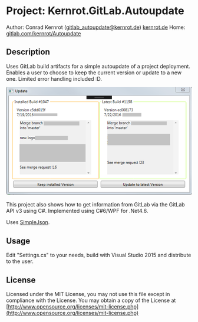 ﻿
# Project: Kernrot.GitLab.Autoupdate
Author: Conrad Kernrot (gitlab_autoupdate@kernrot.de) [kernrot.de](http://kernrot.de)
Home: [gitlab.com/kernrot/Autoupdate](https://gitlab.com/kernrot/Autoupdate)

## Description

Uses GitLab build artifacts for a simple autoupdate of a project deployment.
Enables a user to choose to keep the current version or update to a new one.
Limited error handling included :D.


![Screenshot](Screenshot.png "Screenshot")

This project also shows how to get information from GitLab via the GitLab API v3 using C#.
Implemented using C#6/WPF for .Net4.6.

Uses [SimpleJson](https://github.com/facebook-csharp-sdk/simple-json/blob/master/src/SimpleJson/SimpleJson.cs).

## Usage

Edit "Settings.cs" to your needs, build with Visual Studio 2015 and distribute to the user.

## License

Licensed under the MIT License,
you may not use this file except in compliance with the License.
You may obtain a copy of the License at
[http://www.opensource.org/licenses/mit-license.php](http://www.opensource.org/licenses/mit-license.php)